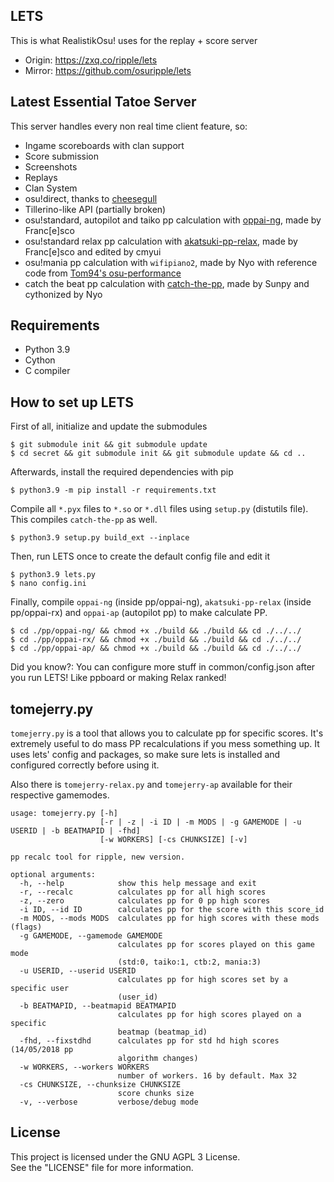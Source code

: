 ## LETS
This is what RealistikOsu! uses for the replay + score server

- Origin: https://zxq.co/ripple/lets
- Mirror: https://github.com/osuripple/lets

## Latest Essential Tatoe Server
This server handles every non real time client feature, so:
- Ingame scoreboards with clan support
- Score submission
- Screenshots
- Replays
- Clan System
- osu!direct, thanks to [cheesegull](https://github.com/osuripple/cheesegull)
- Tillerino-like API (partially broken)
- osu!standard, autopilot and taiko pp calculation with [oppai-ng](https://github.com/francesco149/oppai-ng), made by Franc[e]sco
- osu!standard relax pp calculation with [akatsuki-pp-relax](https://github.com/osuAkatsuki/akatsuki-pp-relax), made by Franc[e]sco and edited by cmyui
- osu!mania pp calculation with `wifipiano2`, made by Nyo with reference code from [Tom94's osu-performance](https://github.com/ppy/osu-performance)
- catch the beat pp calculation with [catch-the-pp](https://github.com/osuripple/catch-the-pp), made by Sunpy and cythonized by Nyo


## Requirements
- Python 3.9
- Cython
- C compiler

## How to set up LETS
First of all, initialize and update the submodules
```
$ git submodule init && git submodule update
$ cd secret && git submodule init && git submodule update && cd ..
```
Afterwards, install the required dependencies with pip
```
$ python3.9 -m pip install -r requirements.txt
```
Compile all `*.pyx` files to `*.so` or `*.dll` files using `setup.py` (distutils file).
This compiles `catch-the-pp` as well.
```
$ python3.9 setup.py build_ext --inplace
```
Then, run LETS once to create the default config file and edit it
```
$ python3.9 lets.py
$ nano config.ini
```
Finally, compile `oppai-ng` (inside pp/oppai-ng), `akatsuki-pp-relax` (inside pp/oppai-rx) and `oppai-ap` (autopilot pp) to make calculate PP.
```
$ cd ./pp/oppai-ng/ && chmod +x ./build && ./build && cd ./../../
$ cd ./pp/oppai-rx/ && chmod +x ./build && ./build && cd ./../../
$ cd ./pp/oppai-ap/ && chmod +x ./build && ./build && cd ./../../
```

Did you know?: You can configure more stuff in common/config.json after you run LETS! Like ppboard or making Relax ranked!

## tomejerry.py
`tomejerry.py` is a tool that allows you to calculate pp for specific scores. It's extremely useful to do mass PP recalculations if you mess something up. It uses lets' config and packages, so make sure lets is installed and configured correctly before using it.

Also there is `tomejerry-relax.py` and `tomejerry-ap` available for their respective gamemodes.
```
usage: tomejerry.py [-h]
                    [-r | -z | -i ID | -m MODS | -g GAMEMODE | -u USERID | -b BEATMAPID | -fhd]
                    [-w WORKERS] [-cs CHUNKSIZE] [-v]

pp recalc tool for ripple, new version.

optional arguments:
  -h, --help            show this help message and exit
  -r, --recalc          calculates pp for all high scores
  -z, --zero            calculates pp for 0 pp high scores
  -i ID, --id ID        calculates pp for the score with this score_id
  -m MODS, --mods MODS  calculates pp for high scores with these mods (flags)
  -g GAMEMODE, --gamemode GAMEMODE
                        calculates pp for scores played on this game mode
                        (std:0, taiko:1, ctb:2, mania:3)
  -u USERID, --userid USERID
                        calculates pp for high scores set by a specific user
                        (user_id)
  -b BEATMAPID, --beatmapid BEATMAPID
                        calculates pp for high scores played on a specific
                        beatmap (beatmap_id)
  -fhd, --fixstdhd      calculates pp for std hd high scores (14/05/2018 pp
                        algorithm changes)
  -w WORKERS, --workers WORKERS
                        number of workers. 16 by default. Max 32
  -cs CHUNKSIZE, --chunksize CHUNKSIZE
                        score chunks size
  -v, --verbose         verbose/debug mode
```

## License
This project is licensed under the GNU AGPL 3 License.  
See the "LICENSE" file for more information.  
